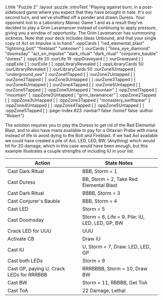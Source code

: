 {:title "Puzzle 2"
 :layout :puzzle
 :introText "Playing against burn, in a post-sideboard game where you expect that they have brought in hate. It's our second turn, and we've shuffled off a ponder and drawn Duress. Your opponent lost to a Laboratory Maniac Game 1 and as a result they've decided to play a Grim Lavamancer instead of continuing to apply pressure, giving you a window of opportunity. The Grim Lavamancer has summoning sickness. Note that your deck includes Ideas Unbound, and that your single copy of Act on Impulse is in hand."
 :oppCards [ "red_elemental_blast" "lightning_bolt" "fireblast" "unknown" ]
 :ourCards [ "lions_eye_diamond" "doomsday" "act_on_impulse" "dark_ritual" "dark_ritual" "conjurers_bauble" "duress" ]
 :oppLife 20
 :ourLife 19
 :oppGraveyard [ ]
 :ourGraveyard [ ]
 :oppExile [ ]
 :ourExile [ ]
 :oppLibraryRevealed [ ]
 :oppLibraryCards 50
 :ourLibraryRevealed [ ]
 :ourLibraryCards 50
 :ourZone1Untapped [ "underground_sea" ]
 :ourZone1Tapped [ ]
 :ourZone2Untapped [ ]
 :ourZone2Tapped [ ]
 :ourZone3Untapped [ ]
 :ourZone3Tapped [ ]
 :ourZone4Untapped [ ]
 :ourZone4Tapped [ ]
 :ourZone5Untapped [ ]
 :ourZone5Tapped [ ]
 :oppZone1Untapped [ "mountain" ]
 :oppZone1Tapped [ "mountain" ]
 :oppZone2Untapped [ "grim_lavamancer" ]
 :oppZone2Tapped [ ]
 :oppZone3Untapped [ ]
 :oppZone3Tapped [ "monastery_swiftspear" ]
 :oppZone4Untapped [ ]
 :oppZone4Tapped [ ]
 :oppZone5Untapped [ ]
 :oppZone5Tapped [ ]
 :page-index 823
 :navbar? false
 :home? false
 :author "Robert"}

The solution requires you to play the Duress to get rid of the Red Elemental Blast, and to also have mana available to pay for a Gitaxian Probe with mana instead of life to avoid dying to the Bolt and Fireblast.  If we had AoI available we could have created a pile of AoI, LED, LED, BW, (Anything) which would hit for 20 damage, which in this case would have been enough, but this example illustrates a couple strengths of including IU in your list.


| Action | State Notes |
| ------------------- | -------------------------------- |
| Cast Dark Ritual | BBB, Storm = 1 |
| Cast Duress | BB, Storm = 2, Take Red Elemental Blast |
| Cast Dark Ritual | BBBB, Storm = 3 |
| Cast Conjurer's Bauble | BBB, Storm = 4 |
| Cast LED | Storm = 5 |
| Cast Doomsday | Storm = 6, Life = 9, Pile: IU, LED, LED, GP, BW |
| Crack LED for UUU | UUU |
| Activate CB | Draw IU |
| Cast IU | U, Storm = 7, Draw: LED, LED, GP |
| Cast both LEDs | Storm = 9 |
| Cast GP, paying U, Crack LEDs for RRRBBB | RRRBBBB, Storm = 10, Draw BW |
| Cast BW | Storm = 11, RBBBB, Get ToA |
| Cast ToA | 22 Damage, Lethal |


